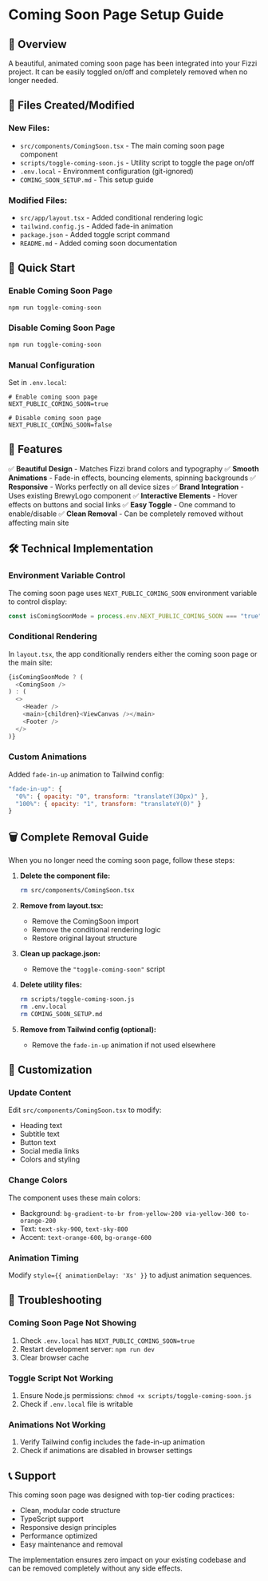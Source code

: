# Coming Soon Page Setup Guide

## 🎯 Overview

A beautiful, animated coming soon page has been integrated into your Fizzi project. It can be easily toggled on/off and completely removed when no longer needed.

## 📁 Files Created/Modified

### New Files:
- `src/components/ComingSoon.tsx` - The main coming soon page component
- `scripts/toggle-coming-soon.js` - Utility script to toggle the page on/off
- `.env.local` - Environment configuration (git-ignored)
- `COMING_SOON_SETUP.md` - This setup guide

### Modified Files:
- `src/app/layout.tsx` - Added conditional rendering logic
- `tailwind.config.js` - Added fade-in animation
- `package.json` - Added toggle script command
- `README.md` - Added coming soon documentation

## 🚀 Quick Start

### Enable Coming Soon Page
```bash
npm run toggle-coming-soon
```

### Disable Coming Soon Page
```bash
npm run toggle-coming-soon
```

### Manual Configuration
Set in `.env.local`:
```env
# Enable coming soon page
NEXT_PUBLIC_COMING_SOON=true

# Disable coming soon page
NEXT_PUBLIC_COMING_SOON=false
```

## 🎨 Features

✅ **Beautiful Design** - Matches Fizzi brand colors and typography
✅ **Smooth Animations** - Fade-in effects, bouncing elements, spinning backgrounds
✅ **Responsive** - Works perfectly on all device sizes
✅ **Brand Integration** - Uses existing BrewyLogo component
✅ **Interactive Elements** - Hover effects on buttons and social links
✅ **Easy Toggle** - One command to enable/disable
✅ **Clean Removal** - Can be completely removed without affecting main site

## 🛠️ Technical Implementation

### Environment Variable Control
The coming soon page uses `NEXT_PUBLIC_COMING_SOON` environment variable to control display:

```typescript
const isComingSoonMode = process.env.NEXT_PUBLIC_COMING_SOON === "true";
```

### Conditional Rendering
In `layout.tsx`, the app conditionally renders either the coming soon page or the main site:

```typescript
{isComingSoonMode ? (
  <ComingSoon />
) : (
  <>
    <Header />
    <main>{children}<ViewCanvas /></main>
    <Footer />
  </>
)}
```

### Custom Animations
Added `fade-in-up` animation to Tailwind config:

```javascript
"fade-in-up": {
  "0%": { opacity: "0", transform: "translateY(30px)" },
  "100%": { opacity: "1", transform: "translateY(0)" }
}
```

## 🗑️ Complete Removal Guide

When you no longer need the coming soon page, follow these steps:

1. **Delete the component file:**
   ```bash
   rm src/components/ComingSoon.tsx
   ```

2. **Remove from layout.tsx:**
   - Remove the ComingSoon import
   - Remove the conditional rendering logic
   - Restore original layout structure

3. **Clean up package.json:**
   - Remove the `"toggle-coming-soon"` script

4. **Delete utility files:**
   ```bash
   rm scripts/toggle-coming-soon.js
   rm .env.local
   rm COMING_SOON_SETUP.md
   ```

5. **Remove from Tailwind config (optional):**
   - Remove the `fade-in-up` animation if not used elsewhere

## 🎯 Customization

### Update Content
Edit `src/components/ComingSoon.tsx` to modify:
- Heading text
- Subtitle text
- Button text
- Social media links
- Colors and styling

### Change Colors
The component uses these main colors:
- Background: `bg-gradient-to-br from-yellow-200 via-yellow-300 to-orange-200`
- Text: `text-sky-900`, `text-sky-800`
- Accent: `text-orange-600`, `bg-orange-600`

### Animation Timing
Modify `style={{ animationDelay: 'Xs' }}` to adjust animation sequences.

## 🔧 Troubleshooting

### Coming Soon Page Not Showing
1. Check `.env.local` has `NEXT_PUBLIC_COMING_SOON=true`
2. Restart development server: `npm run dev`
3. Clear browser cache

### Toggle Script Not Working
1. Ensure Node.js permissions: `chmod +x scripts/toggle-coming-soon.js`
2. Check if `.env.local` file is writable

### Animations Not Working
1. Verify Tailwind config includes the fade-in-up animation
2. Check if animations are disabled in browser settings

## 📞 Support

This coming soon page was designed with top-tier coding practices:
- Clean, modular code structure
- TypeScript support
- Responsive design principles
- Performance optimized
- Easy maintenance and removal

The implementation ensures zero impact on your existing codebase and can be removed completely without any side effects.